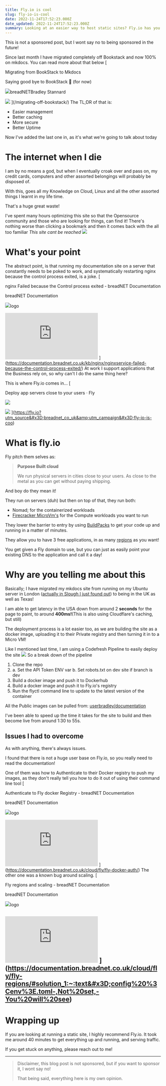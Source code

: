 ```yaml
---
title: Fly.io is cool
slug: fly-io-is-cool
date: 2022-11-24T17:52:23.000Z
date_updated: 2022-11-24T17:52:23.000Z
summary: Looking at an easier way to host static sites? Fly.io has you covered!
---
```


This is not a sponsored post, but I wont say no to being sponsored in the future!

Since last month I have migrated completely off Bookstack and now 100% on mkdocs. You can read more about that below
[

Migrating from BookStack to Mkdocs

Saying good bye to BookStack 👋 (for now)

![](https://breadnet.co.uk/favicon.png)breadNETBradley Stannard

![](https://images.unsplash.com/photo-1457694587812-e8bf29a43845?crop&#x3D;entropy&amp;cs&#x3D;tinysrgb&amp;fit&#x3D;max&amp;fm&#x3D;jpg&amp;ixid&#x3D;MnwxMTc3M3wwfDF8c2VhcmNofDEyfHxkb2N1bWVudHxlbnwwfHx8fDE2NjQ0NzM2OTM&amp;ixlib&#x3D;rb-1.2.1&amp;q&#x3D;80&amp;w&#x3D;2000)
](/migrating-off-bookstack/)
The TL;DR of that is:

- Easier management
- Better caching
- More secure
- Better Uptime

Now I've added the last one in, as it's what we're going to talk about today

# The internet when I die

I am by no means a god, but when I eventually croak over and pass on, my credit cards, computers and other assorted belongings will probably be disposed of.

With this, goes all my Knowledge on Cloud, Linux and all the other assorted things I learnt in my life time.

That's a huge great waste!

I've spent many hours optimizing this site so that the Opensource community and those who are looking for things, can find it! There's nothing worse than clicking a bookmark and then it comes back with the all too familiar *This site cant be reached*
![](/content/images/2022/11/image.png)

# What's your point

The abstract point, is that running my documentation site on a server that constantly needs to be poked to work, and systematically restarting nginx because the control process exited, is a joke.
[

nginx Failed because the Control process exited - breadNET Documentation

breadNET Documentation

![](https://breadnet.co.uk/favicon.ico)logo

![](https://trace-agent.breadnet.co.uk/matomo.php?idsite&#x3D;17&amp;rec&#x3D;1)
](<https://documentation.breadnet.co.uk/kb/nginx/nginxservice-failed-because-the-control-process-exited/>)
At work I support applications that the Business rely on, so why can't I do the same thing here?

This is where Fly.io comes in...
[

Deploy app servers close to your users · Fly

![](https://fly.io/phx/ui/images/favicon/apple-touch-icon-3e4c9ce127b5cd6f5516638d4bbf1dd5.png?vsn&#x3D;d)

![](https://fly.io/phx/ui/images/livebeats-4fa2c8aa83838b17b5190c9058107baa.png?vsn&#x3D;d)
](<https://fly.io?utm_source&#x3D;breadnet_co_uk&amp;utm_campaign&#x3D;fly-io-is-coo>)

# What is fly.io

Fly pitch them selves as:

> __Purpose Built cloud__
>
> We run physical servers in cities close to your users. As close to the metal as you can get without paying shipping.

And boy do they mean it!

They run on servers (duh) but then on top of that, they run both:

- Nomad; for the containerized workloads
- [Firecracker MicroVm's](https://firecracker-microvm.github.io) for the Compute workloads you want to run

They lower the barrier to entry by using [BuildPacks](buildpacks.io/) to get your code up and running in a matter of minutes.

They allow you to have 3 free applications, in as many [regions](https://documentation.breadnet.co.uk/cloud/fly/fly-regions/) as you want!

You get given a Fly domain to use, but you can just as easily point your existing DNS to the application and call it a day!

# Why are you telling me about this

Basically; I have migrated my mkdocs site from running on my Ubuntu server in London ([actually in Slough I just found out](https://www.equinix.co.uk/data-centers/europe-colocation/united-kingdom-colocation/london-data-centers/ld5)) to being in the UK as well as Texas!

I am able to get latency in the USA down from around 2 __seconds__ for the page to paint, to around **400ms!**(This is also using Cloudflare's caching, but still)

The deployment process is a lot easier too, as we are building the site as a docker image, uploading it to their Private registry and then turning it in to a Micro VM!

Like I mentioned last time, I am using a Codefresh Pipeline to easily deploy the site
![](/content/images/2022/11/image-1.png)
So a break down of the pipeline

1. Clone the repo
2. a. Set the API Token ENV var b. Set robots.txt on dev site if branch is dev
3. Build a docker image and push it to Dockerhub
4. Build a docker image and push it to Fly.io's registry
5. Run the flyctl command line to update to the latest version of the container

All the Public images can be pulled from: [userbradley/documentation](https://hub.docker.com/r/userbradley/documentation)

I've been able to speed up the time it takes for the site to build and then become live from around 1:30 to 55s.

## Issues I had to overcome

As with anything, there's always issues.

I found that there is not a huge user base on Fly.io, so you really need to read the documentation!

One of them was how to Authenticate to their Docker registry to push my images, as they don't really tell you how to do it out of using their command line tool
[

Authenticate to Fly docker Registry - breadNET Documentation

breadNET Documentation

![](https://breadnet.co.uk/favicon.ico)logo

![](https://trace-agent.breadnet.co.uk/matomo.php?idsite&#x3D;17&amp;rec&#x3D;1)
](<https://documentation.breadnet.co.uk/cloud/fly/fly-docker-auth/>)
The other one was a known bug around scaling.
[

Fly regions and scaling - breadNET Documentation

breadNET Documentation

![](https://breadnet.co.uk/favicon.ico)logo

![](https://trace-agent.breadnet.co.uk/matomo.php?idsite&#x3D;17&amp;rec&#x3D;1)
](<https://documentation.breadnet.co.uk/cloud/fly/fly-regions/#solution_1:~:text&#x3D;config%20%3Cenv%3E.toml-,Not%20set,-You%20will%20see>)
---

# Wrapping up

If you are looking at running a static site, I highly recommend Fly.io. It took me around 40 minutes to get everything up and running, and serving traffic.

If you get stuck on anything, please reach out to me!

---

> Disclaimer, this blog post is not sponsored, but if you want to sponsor it, I wont say no!
>
> That being said, everything here is my own opinion.
